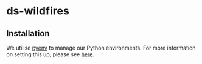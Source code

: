 # ds-wildfires

## Installation

We utilise [pyenv](https://github.com/pyenv/pyenv) to manage our Python environments. For more information on setting this up, please see [here](https://github.com/Cervest/ds-mlstats/wiki/Environment-Management--Using-pyenv).
